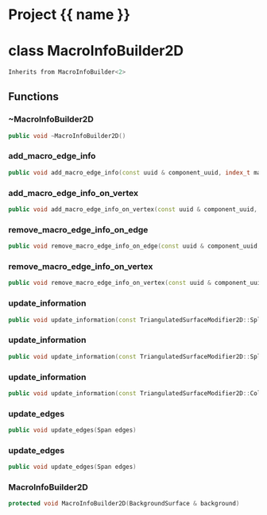 <script setup>
import {useRoute} from 'vitepress'
const {path} = useRoute()
const tokens = path.split('/')
const words = tokens[2].split('-');
for (let i = 0; i < words.length; i++) {
    words[i] = words[i].charAt(0).toUpperCase() + words[i].slice(1);
    words[i] = words[i].replace('geode', 'Geode')
}
const name = words.join('-');
</script>
# Project {{ name }}

# class MacroInfoBuilder2D


```cpp
Inherits from MacroInfoBuilder<2>
```



## Functions

### ~MacroInfoBuilder2D

```cpp
public void ~MacroInfoBuilder2D()
```


### add_macro_edge_info

```cpp
public void add_macro_edge_info(const uuid & component_uuid, index_t macro_edge_id, Span background_surface_edge_ids)
```


### add_macro_edge_info_on_vertex

```cpp
public void add_macro_edge_info_on_vertex(const uuid & component_uuid, index_t macro_edge_id, index_t background_surface_vertex_id)
```


### remove_macro_edge_info_on_edge

```cpp
public void remove_macro_edge_info_on_edge(const uuid & component_uuid, index_t macro_edge_id, index_t background_surface_edge_id)
```


### remove_macro_edge_info_on_vertex

```cpp
public void remove_macro_edge_info_on_vertex(const uuid & component_uuid, index_t macro_edge_id, index_t background_surface_vertex_id)
```


### update_information

```cpp
public void update_information(const TriangulatedSurfaceModifier2D::SplitTriangleInfo & split_info)
```


### update_information

```cpp
public void update_information(const TriangulatedSurfaceModifier2D::SplitPolygonEdgeInfo & split_info)
```


### update_information

```cpp
public void update_information(const TriangulatedSurfaceModifier2D::CollapseEdgeInfo & collapse_info)
```


### update_edges

```cpp
public void update_edges(Span edges)
```


### update_edges

```cpp
public void update_edges(Span edges)
```


### MacroInfoBuilder2D

```cpp
protected void MacroInfoBuilder2D(BackgroundSurface & background)
```




